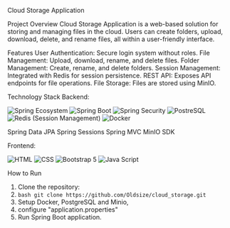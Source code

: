 Cloud Storage Application

Project Overview
Cloud Storage Application is a web-based solution for storing and managing files in the cloud. Users can create folders, upload, download, delete, and rename files, all within a user-friendly interface.

Features
User Authentication: Secure login system without roles.
File Management: Upload, download, rename, and delete files.
Folder Management: Create, rename, and delete folders.
Session Management: Integrated with Redis for session persistence.
REST API: Exposes API endpoints for file operations.
File Storage: Files are stored using MinIO.

Technology Stack
Backend:

![Spring Ecosystem](https://img.shields.io/badge/Spring-6DB33F?style=for-the-badge&logo=spring&logoColor=white)
![Spring Boot](https://img.shields.io/badge/Spring_Boot-6DB33F?style=for-the-badge&logo=spring-boot&logoColor=white)
![Spring Security](https://img.shields.io/badge/Spring_Security-6DB33F?style=for-the-badge&logo=Spring-Security&logoColor=white)
![PostreSQL](https://img.shields.io/badge/PostgreSQL-316192?style=for-the-badge&logo=postgresql&logoColor=white)
![Redis (Session Management)](https://img.shields.io/badge/redis-%23DD0031.svg?&style=for-the-badge&logo=redis&logoColor=white)
![Docker](https://img.shields.io/badge/Docker-2CA5E0?style=for-the-badge&logo=docker&logoColor=white)
          
Spring Data JPA
Spring Sessions
Spring MVC
MinIO SDK


Frontend:

![HTML](https://img.shields.io/badge/HTML5-E34F26?style=for-the-badge&logo=html5&logoColor=white)
![CSS](https://img.shields.io/badge/CSS3-1572B6?style=for-the-badge&logo=css3&logoColor=white)
![Bootstrap 5](https://img.shields.io/badge/Bootstrap-563D7C?style=for-the-badge&logo=bootstrap&logoColor=white)
![Java Script](https://img.shields.io/badge/JavaScript-323330?style=for-the-badge&logo=javascript&logoColor=F7DF1E)


How to Run
1. Clone the repository:
2. ```bash git clone https://github.com/Oldsize/cloud_storage.git ```
3. Setup Docker, PostgreSQL and Minio,
4. configure "application.properties"
5. Run Spring Boot application.

